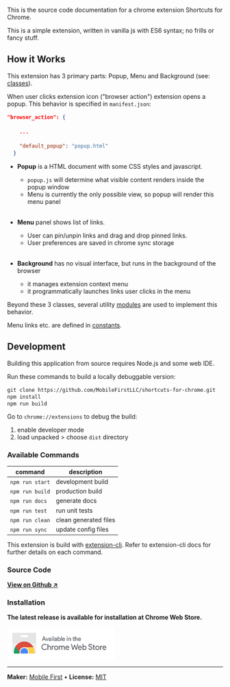 This is the source code documentation for a chrome extension Shortcuts for Chrome.

This is a simple extension, written in vanilla js with ES6 syntax; no frills or fancy stuff.

## How it Works

This extension has 3 primary parts: Popup, Menu and Background (see: [classes](list_class.html)). 

When user clicks extension icon ("browser action") extension opens a popup. This behavior is specified in `manifest.json`:

```json
"browser_action": {

    ...

    "default_popup": "popup.html"
  }
```

- **Popup** is a HTML document with some CSS styles and javascript. 
    - `popup.js` will determine what visible content renders inside the popup window
    - Menu is currently the only possible view, so popup will render this menu panel
      <br/><br/>

- **Menu** panel shows list of links. 
    - User can pin/unpin links and drag and drop pinned links.
    - User preferences are saved in chrome sync storage
      <br/><br/>

- **Background** has no visual interface, but runs in the background of the browser
    - it manages extension context menu
    - it programmatically launches links user clicks in the menu

Beyond these 3 classes, several utility [modules](list_module.html) are used to implement this behavior.

Menu links etc. are defined in [constants](list_namespace.html).


## Development

Building this application from source requires Node.js and some web IDE.

Run these commands to build a locally debuggable version:

```
git clone https://github.com/MobileFirstLLC/shortcuts-for-chrome.git
npm install
npm run build
```

Go to `chrome://extensions` to debug the build:

1. enable developer mode
2. load unpacked > choose `dist` directory

### Available Commands

| command | description |
| --- | --- |
| `npm run start` | development build |
| `npm run build` | production build |
| `npm run docs` | generate docs |
| `npm run test` | run unit tests |
| `npm run clean` | clean generated files |
| `npm run sync` | update config files |

This extension is build with [extension-cli](https://oss.mobilefirst.me/extension-cli/).
Refer to extension-cli docs for further details on each command.

### Source Code

**[View on Github ↗](https://github.com/MobileFirstLLC/shortcuts-for-chrome)**

### Installation

**The latest release is available for installation at Chrome Web Store.**

<a href="https://chrome.google.com/webstore/detail/jnmekaomnicdcpgdndekkmojfomifjal">
<img alt="install at chrome web store" width="250" src="https://raw.githubusercontent.com/MobileFirstLLC/shortcuts-for-chrome/master/.github/badge.png"/>
</a>

* * *

**Maker:** [Mobile First](https://mobilefirst.me) &bull; **License:** [MIT](https://github.com/MobileFirstLLC/shortcuts-for-chrome/blob/master/LICENSE)

